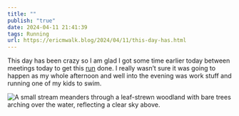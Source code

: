 ```yaml
---
title: ""
publish: "true"
date: 2024-04-11 21:41:39
tags: Running
url: https://ericmwalk.blog/2024/04/11/this-day-has.html
---
```


This day has been crazy so I am glad I got some time earlier today between meetings today to get this [run](https://strava.com/activities/11150319507) done. I really wasn’t sure it was going to happen as my whole afternoon and well into the evening was work stuff and running one of my kids to swim.

![A small stream meanders through a leaf-strewn woodland with bare trees arching over the water, reflecting a clear sky above.](https://ericmwalk.blog/uploads/2024/img-8574.jpeg)